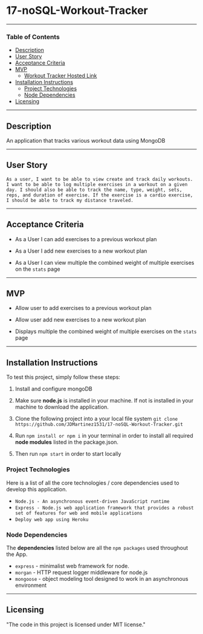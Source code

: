 # 17-noSQL-Workout-Tracker

---

### Table of Contents

- [Description](#description)
- [User Story](#user-story)
- [Acceptance Criteria](#acceptance-criteria)
- [MVP](#mvp)
  - [Workout Tracker Hosted Link](https://workouttracker-hw17.herokuapp.com/)
- [Installation Instructions](#installation-instructions)
  - [Project Technologies](#project-technologies)
  - [Node Dependencies](#node-depencencies)
- [Licensing](#licensing)

---

## Description

An application that tracks various workout data using MongoDB

---

## User Story

`As a user, I want to be able to view create and track daily workouts. I want to be able to log multiple exercises in a workout on a given day. I should also be able to track the name, type, weight, sets, reps, and duration of exercise. If the exercise is a cardio exercise, I should be able to track my distance traveled.`

---

## Acceptance Criteria

- As a User I can add exercises to a previous workout plan

- As a User I add new exercises to a new workout plan

- As a User I can view multiple the combined weight of multiple exercises on the `stats` page

---

## MVP

- Allow user to add exercises to a previous workout plan

- Allow user add new exercises to a new workout plan

- Displays multiple the combined weight of multiple exercises on the `stats` page

---

## Installation Instructions

To test this project, simply follow these steps:

1. Install and configure mongoDB

2. Make sure **node.js** is installed in your machine. If not is installed in your machine to download the application.

3. Clone the following project into a your local file system `git clone https://github.com/JDMartinez1531/17-noSQL-Workout-Tracker.git`

4. Run `npm install or npm i` in your terminal in order to install all required **node modules** listed in the package.json.

4. Then run `npm start` in order to start locally

### Project Technologies

Here is a list of all the core technologies / core dependencies used to develop this application.

- `Node.js - An asynchronous event-driven JavaScript runtime`
- `Express - Node.js web application framework that provides a robust set of features for web and mobile applications`
- `Deploy web app using Heroku`

### Node Dependencies

The **dependencies** listed below are all the `npm packages` used throughout the App.

- `express` - minimalist web framework for node.
- `morgan` - HTTP request logger middleware for node.js
- `mongoose` - object modeling tool designed to work in an asynchronous environment

---

## Licensing

"The code in this project is licensed under MIT license."
